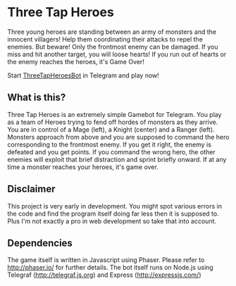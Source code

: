 # Three Tap Heroes

Three young heroes are standing between an army of monsters and the innocent villagers! Help them coordinating their attacks to repel the enemies. But beware! Only the frontmost enemy can be damaged. If you miss and hit another target, you will loose hearts! If you run out of hearts or the enemy reaches the heroes, it's Game Over!

Start [ThreeTapHeroesBot](https://telegram.me/threetapheroesbot) in Telegram and play now!

## What is this? 

Three Tap Heroes is an extremely simple Gamebot for Telegram. You play as a team of Heroes trying to fend off hordes of monsters as they arrive. You are in control of a Mage (left), a Knight (center) and a Ranger (left). Monsters approach from above and you are supposed to command the hero corresponding to the frontmost enemy. If you get it right, the enemy is defeated and you get points. If you command the wrong hero, the other enemies will exploit that brief distraction and sprint briefly onward. If at any time a monster reaches your heroes, it's game over. 

## Disclaimer

This project is very early in development. You might spot various errors in the code and find the program itself doing far less then it is supposed to. Plus I'm not exactly a pro in web development so take that into account. 

## Dependencies 

The game itself is written in Javascript using Phaser. Please refer to http://phaser.io/ for further details. 
The bot itself runs on Node.js using Telegraf (http://telegraf.js.org) and Express (http://expressjs.com/)
